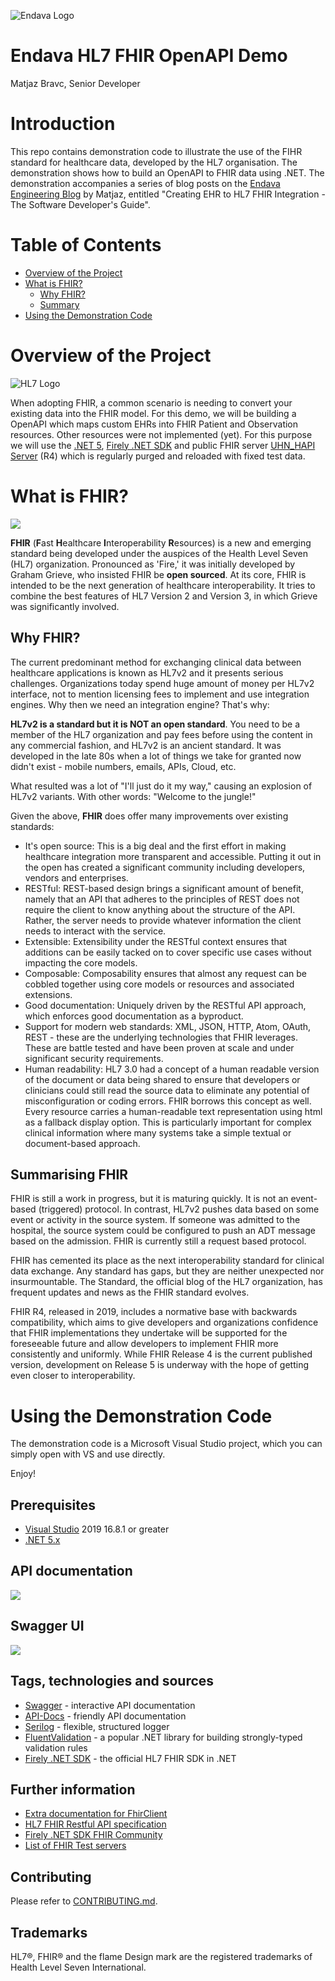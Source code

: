 ![Endava Logo](res/endava_logo_329x128.jpg)


# Endava HL7 FHIR OpenAPI Demo
Matjaz Bravc, Senior Developer



# Introduction

This repo contains demonstration code to illustrate the use of the FIHR standard for healthcare data, developed by the HL7 organisation.  The demonstration shows how to build an OpenAPI to FHIR data using .NET.  The demonstration accompanies a series of blog posts on the [Endava Engineering Blog](https://www.endava.com/en/blog/Engineering) by Matjaz, entitled "Creating EHR to HL7 FHIR Integration - The Software Developer's Guide".

Table of Contents
=================

   * [Overview of the Project](#overview-of-the-project)
   * [What is FHIR?](#what-is-fhir)
     * [Why FHIR?](#why-fhir)
     * [Summary](#summarising-fhir)
   * [Using the Demonstration Code](#using-the-demonstration-code)

# Overview of the Project

![HL7 Logo](res/hl7-fhir-340x132.png)

When adopting FHIR, a common scenario is needing to convert your existing data into the FHIR model. For this demo, we will be building a OpenAPI which maps custom EHRs into FHIR Patient and Observation resources. Other resources were not implemented (yet).
For this purpose we will use the [.NET 5](https://dotnet.microsoft.com/download/dotnet/5.0),  [Firely .NET SDK](https://fire.ly/products/firely-net-sdk/) and public FHIR server [UHN_HAPI Server](http://hapi.fhir.org) (R4) which is regularly purged and reloaded with fixed test data.

    
# What is FHIR?
![](res/hapi-fhir.png)


**FHIR** (**F**ast **H**ealthcare **I**nteroperability **R**esources) is a new and emerging standard being developed under the auspices of the Health Level Seven (HL7) organization. Pronounced as 'Fire,' it was initially developed by Graham Grieve, who insisted FHIR be **open sourced**. At its core, FHIR is intended to be the next generation of healthcare interoperability. It tries to combine the best features of HL7 Version 2 and Version 3, in which Grieve was significantly involved.

## Why FHIR?
The current predominant method for exchanging clinical data between healthcare applications is known as HL7v2 and it presents serious challenges. Organizations today spend huge amount of money per HL7v2 interface, not to mention licensing fees to implement and use integration engines. Why then we need an integration engine? That's why:

**HL7v2 is a standard but it is NOT an open standard**. You need to be a member of the HL7 organization and pay fees before using the content in any commercial fashion, and HL7v2 is an ancient standard. It was developed in the late 80s when a lot of things we take for granted now didn't exist - mobile numbers, emails, APIs, Cloud, etc.

What resulted was a lot of "I'll just do it my way," causing an explosion of HL7v2 variants. With other words: "Welcome to the jungle!"

Given the above, **FHIR** does offer many improvements over existing standards:

- It's open source: This is a big deal and the first effort in making healthcare integration more transparent and accessible. Putting it out in the open has created a significant community including developers, vendors and enterprises.
- RESTful: REST-based design brings a significant amount of benefit, namely that an API that adheres to the principles of REST does not require the client to know anything about the structure of the API. Rather, the server needs to provide whatever information the client needs to interact with the service.
- Extensible: Extensibility under the RESTful context ensures that additions can be easily tacked on to cover specific use cases without impacting the core models.
- Composable: Composability ensures that almost any request can be cobbled together using core models or resources and associated extensions.
- Good documentation: Uniquely driven by the RESTful API approach, which enforces good documentation as a byproduct.
- Support for modern web standards: XML, JSON, HTTP, Atom, OAuth, REST - these are the underlying technologies that FHIR leverages. These are battle tested and have been proven at scale and under significant security requirements.
- Human readability: HL7 3.0 had a concept of a human readable version of the document or data being shared to ensure that developers or clinicians could still read the source data to eliminate any potential of misconfiguration or coding errors. FHIR borrows this concept as well. Every resource carries a human-readable text representation using html as a fallback display option. This is particularly important for complex clinical information where many systems take a simple textual or document-based approach.

## Summarising FHIR
FHIR is still a work in progress, but it is maturing quickly. It is not an event-based (triggered) protocol. In contrast, HL7v2 pushes data based on some event or activity in the source system. If someone was admitted to the hospital, the source system could be configured to push an ADT message based on the admission. FHIR is currently still a request based protocol.

FHIR has cemented its place as the next interoperability standard for clinical data exchange. Any standard has gaps, but they are neither unexpected nor insurmountable. The Standard, the official blog of the HL7 organization, has frequent updates and news as the FHIR standard evolves.  

FHIR R4, released in 2019, includes a normative base with backwards compatibility, which aims to give developers and organizations confidence that FHIR implementations they undertake will be supported for the foreseeable future and allow developers to implement FHIR more consistently and uniformly. While FHIR Release 4 is the current published version, development on Release 5 is underway with the hope of getting even closer to interoperability.

# Using the Demonstration Code

The demonstration code is a Microsoft Visual Studio project, which you can simply open with VS and use directly.

Enjoy!

## Prerequisites
- [Visual Studio](https://www.visualstudio.com/vs/community) 2019 16.8.1 or greater 
- [.NET 5.x](https://dotnet.microsoft.com/download/dotnet/5.0)

## API documentation
![](res/api-docs.jpg)

## Swagger UI
![](res/swagger.jpg)

## Tags, technologies and sources
- [Swagger](https://swagger.io/) - interactive API documentation
- [API-Docs](https://api-docs.io/) - friendly API documentation
- [Serilog](https://serilog.net/) - flexible, structured logger
- [FluentValidation](https://fluentvalidation.net/) - a popular .NET library for building strongly-typed validation rules
- [Firely .NET SDK](https://fire.ly/products/firely-net-sdk/) - the official HL7 FHIR SDK in .NET

## Further information
- [Extra documentation for FhirClient](https://docs.fire.ly/firelynetsdk/client.html)  
- [HL7 FHIR Restful API specification](https://www.hl7.org/fhir/http.html)
- [Firely .NET SDK FHIR Community](https://chat.fhir.org/#narrow/stream/179171-dotnet)
- [List of FHIR Test servers](https://confluence.hl7.org/display/FHIR/Public+Test+Servers)

## Contributing
Please refer to [CONTRIBUTING.md](CONTRIBUTING.md).

## Trademarks
HL7®, FHIR® and the flame Design mark are the registered trademarks of Health Level Seven International.
